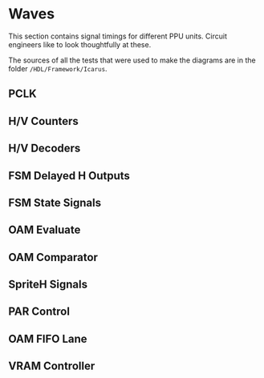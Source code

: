 # Waves

This section contains signal timings for different PPU units. Circuit engineers like to look thoughtfully at these.

The sources of all the tests that were used to make the diagrams are in the folder `/HDL/Framework/Icarus`.

## PCLK

## H/V Counters

## H/V Decoders

## FSM Delayed H Outputs

## FSM State Signals

## OAM Evaluate

## OAM Comparator

## SpriteH Signals

## PAR Control

## OAM FIFO Lane

## VRAM Controller
